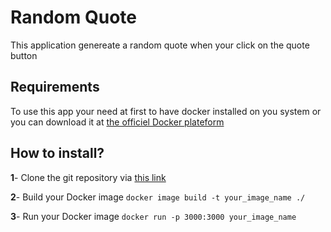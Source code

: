 # Random Quote

This application genereate a random quote when your click on the quote button

## Requirements

To use this app your need at first to have docker installed on you system or
you can download it at [the officiel Docker plateform](https://www.docker.com/get-started/)

## How to install?
**1**- Clone the git repository via [this link](https://github.com/kamate-Idris/random_quote)

**2**- Build your  Docker image `docker image build -t your_image_name ./`

**3**- Run your Docker image ```docker run -p 3000:3000 your_image_name```




